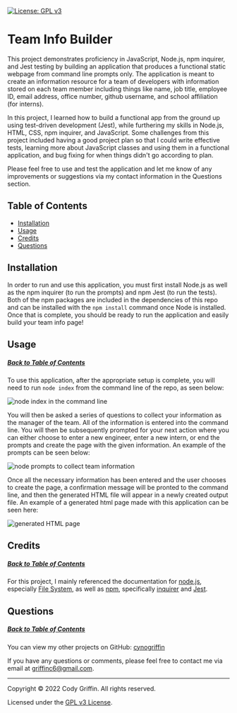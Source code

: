 [![License: GPL v3](https://img.shields.io/badge/License-GPLv3-blue.svg)](https://www.gnu.org/licenses/gpl-3.0)

# Team Info Builder

This project demonstrates proficiency in JavaScript, Node.js, npm inquirer, and Jest testing by building an application that produces a functional static webpage from command line prompts only. The application is meant to create an information resource for a team of developers with information stored on each team member including things like name, job title, employee ID, email address, office number, github username, and school affiliation (for interns). 

In this project, I learned how to build a functional app from the ground up using test-driven development (Jest), while furthering my skills in Node.js, HTML, CSS, npm inquirer, and JavaScript. Some challenges from this project included having a good project plan so that I could write effective tests, learning more about JavaScript classes and using them in a functional application, and bug fixing for when things didn't go according to plan.

Please feel free to use and test the application and let me know of any improvements or suggestions via my contact information in the Questions section.

## Table of Contents

* [Installation](#installation)
* [Usage](#usage)
* [Credits](#credits)
* [Questions](#questions)

## Installation

In order to run and use this application, you must first install Node.js as well as the npm inquirer (to run the prompts) and npm Jest (to run the tests). Both of the npm packages are included in the dependencies of this repo and can be installed with the `npm install` command once Node is installed. Once that is complete, you should be ready to run the application and easily build your team info page!

## Usage
##### [Back to Table of Contents](#table-of-contents)

To use this application, after the appropriate setup is complete, you will need to run `node index` from the command line of the repo, as seen below:

![node index in the command line]()

You will then be asked a series of questions to collect your information as the manager of the team. All of the information is entered into the command line. You will then be subsequently prompted for your next action where you can either choose to enter a new engineer, enter a new intern, or end the prompts and create the page with the given information. An example of the prompts can be seen below:

![node prompts to collect team information]()

Once all the necessary information has been entered and the user chooses to create the page, a confirmation message will be pronted to the command line, and then the generated HTML file will appear in a newly created output file. An example of a generated html page made with this application can be seen here: 

![generated HTML page]()

## Credits
##### [Back to Table of Contents](#table-of-contents)

For this project, I mainly referenced the documentation for [node.js](https://nodejs.org/api/), especially [File System](https://nodejs.org/api/fs.html), as well as [npm](https://docs.npmjs.com/downloading-and-installing-node-js-and-npm), specifically [inquirer](https://www.npmjs.com/package/inquirer) and [Jest](https://jestjs.io/docs/getting-started).

## Questions
##### [Back to Table of Contents](#table-of-contents)

You can view my other projects on GitHub: [cynogriffin](https://github.com/cynogriffin)

If you have any questions or comments, please feel free to contact me via email at griffinc6@gmail.com.


---
Copyright &copy; 2022 Cody Griffin. All rights reserved.

Licensed under the [GPL v3 License](https://www.gnu.org/licenses/gpl-3.0).  